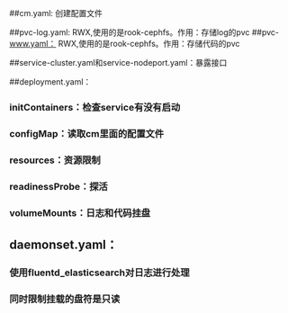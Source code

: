 ##cm.yaml:  创建配置文件

##pvc-log.yaml: RWX,使用的是rook-cephfs。作用：存储log的pvc
##pvc-www.yaml： RWX,使用的是rook-cephfs。作用：存储代码的pvc

##service-cluster.yaml和service-nodeport.yaml：暴露接口

##deployment.yaml：
###	initContainers：检查service有没有启动
###	configMap：读取cm里面的配置文件
###	resources：资源限制
###	readinessProbe：探活
###	volumeMounts：日志和代码挂盘

## daemonset.yaml：
###	使用fluentd_elasticsearch对日志进行处理
###	同时限制挂载的盘符是只读